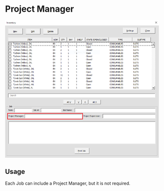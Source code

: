 # Project Manager

![Alt text](/images/image27.png "Project Manager")

## Usage

Each Job can include a Project Manager, but it is not required.